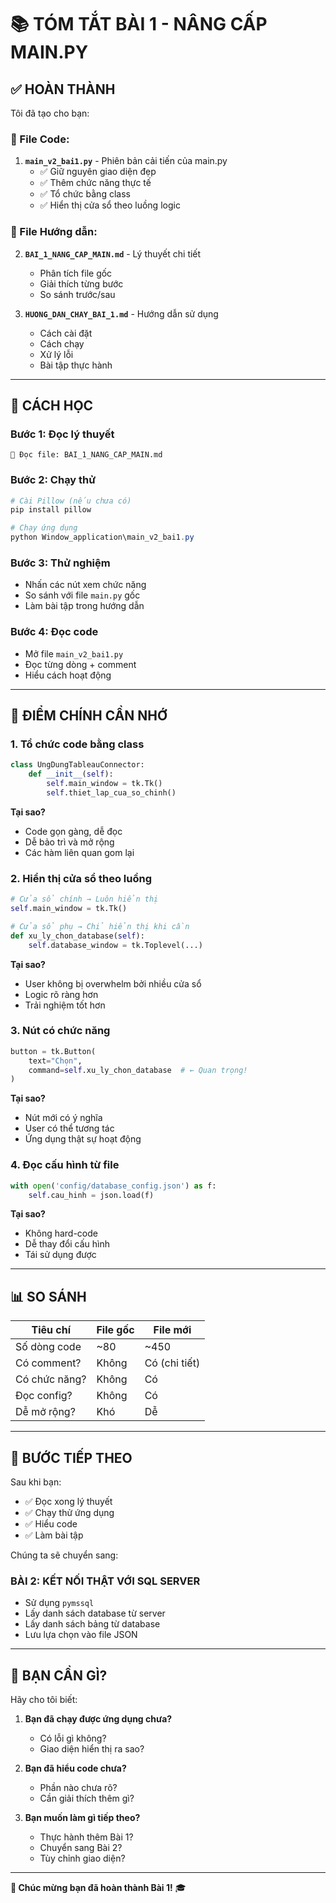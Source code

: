 # 📚 TÓM TẮT BÀI 1 - NÂNG CẤP MAIN.PY

## ✅ HOÀN THÀNH

Tôi đã tạo cho bạn:

### **📁 File Code:**
1. **`main_v2_bai1.py`** - Phiên bản cải tiến của main.py
   - ✅ Giữ nguyên giao diện đẹp
   - ✅ Thêm chức năng thực tế
   - ✅ Tổ chức bằng class
   - ✅ Hiển thị cửa sổ theo luồng logic

### **📖 File Hướng dẫn:**
2. **`BAI_1_NANG_CAP_MAIN.md`** - Lý thuyết chi tiết
   - Phân tích file gốc
   - Giải thích từng bước
   - So sánh trước/sau

3. **`HUONG_DAN_CHAY_BAI_1.md`** - Hướng dẫn sử dụng
   - Cách cài đặt
   - Cách chạy
   - Xử lý lỗi
   - Bài tập thực hành

---

## 🎯 CÁCH HỌC

### **Bước 1: Đọc lý thuyết**
```
📖 Đọc file: BAI_1_NANG_CAP_MAIN.md
```

### **Bước 2: Chạy thử**
```powershell
# Cài Pillow (nếu chưa có)
pip install pillow

# Chạy ứng dụng
python Window_application\main_v2_bai1.py
```

### **Bước 3: Thử nghiệm**
- Nhấn các nút xem chức năng
- So sánh với file `main.py` gốc
- Làm bài tập trong hướng dẫn

### **Bước 4: Đọc code**
- Mở file `main_v2_bai1.py`
- Đọc từng dòng + comment
- Hiểu cách hoạt động

---

## 🔑 ĐIỂM CHÍNH CẦN NHỚ

### **1. Tổ chức code bằng class**
```python
class UngDungTableauConnector:
    def __init__(self):
        self.main_window = tk.Tk()
        self.thiet_lap_cua_so_chinh()
```

**Tại sao?**
- Code gọn gàng, dễ đọc
- Dễ bảo trì và mở rộng
- Các hàm liên quan gom lại

### **2. Hiển thị cửa sổ theo luồng**
```python
# Cửa sổ chính → Luôn hiển thị
self.main_window = tk.Tk()

# Cửa sổ phụ → Chỉ hiển thị khi cần
def xu_ly_chon_database(self):
    self.database_window = tk.Toplevel(...)
```

**Tại sao?**
- User không bị overwhelm bởi nhiều cửa sổ
- Logic rõ ràng hơn
- Trải nghiệm tốt hơn

### **3. Nút có chức năng**
```python
button = tk.Button(
    text="Chọn",
    command=self.xu_ly_chon_database  # ← Quan trọng!
)
```

**Tại sao?**
- Nút mới có ý nghĩa
- User có thể tương tác
- Ứng dụng thật sự hoạt động

### **4. Đọc cấu hình từ file**
```python
with open('config/database_config.json') as f:
    self.cau_hinh = json.load(f)
```

**Tại sao?**
- Không hard-code
- Dễ thay đổi cấu hình
- Tái sử dụng được

---

## 📊 SO SÁNH

| Tiêu chí | File gốc | File mới |
|----------|----------|----------|
| Số dòng code | ~80 | ~450 |
| Có comment? | Không | Có (chi tiết) |
| Có chức năng? | Không | Có |
| Đọc config? | Không | Có |
| Dễ mở rộng? | Khó | Dễ |

---

## 🚀 BƯỚC TIẾP THEO

Sau khi bạn:
- ✅ Đọc xong lý thuyết
- ✅ Chạy thử ứng dụng
- ✅ Hiểu code
- ✅ Làm bài tập

Chúng ta sẽ chuyển sang:

### **BÀI 2: KẾT NỐI THẬT VỚI SQL SERVER**
- Sử dụng `pymssql`
- Lấy danh sách database từ server
- Lấy danh sách bảng từ database
- Lưu lựa chọn vào file JSON

---

## 💬 BẠN CẦN GÌ?

Hãy cho tôi biết:

1. **Bạn đã chạy được ứng dụng chưa?**
   - Có lỗi gì không?
   - Giao diện hiển thị ra sao?

2. **Bạn đã hiểu code chưa?**
   - Phần nào chưa rõ?
   - Cần giải thích thêm gì?

3. **Bạn muốn làm gì tiếp theo?**
   - Thực hành thêm Bài 1?
   - Chuyển sang Bài 2?
   - Tùy chỉnh giao diện?

---

**🎉 Chúc mừng bạn đã hoàn thành Bài 1!** 🎓
